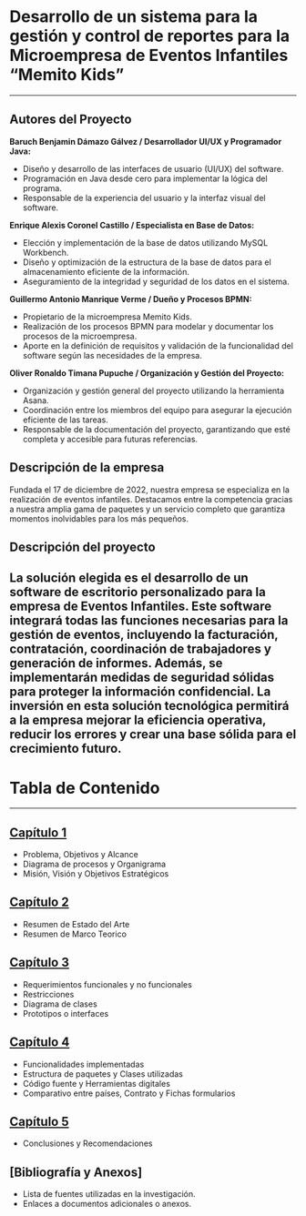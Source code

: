 # Desarrollo de un sistema para la gestión y control de reportes para la Microempresa de Eventos Infantiles “Memito Kids”
---
## Autores del Proyecto

**Baruch Benjamin Dámazo Gálvez / Desarrollador UI/UX y Programador Java:**
- Diseño y desarrollo de las interfaces de usuario (UI/UX) del software.
- Programación en Java desde cero para implementar la lógica del programa.
- Responsable de la experiencia del usuario y la interfaz visual del software.

**Enrique Alexis Coronel Castillo / Especialista en Base de Datos:**
- Elección y implementación de la base de datos utilizando MySQL Workbench.
- Diseño y optimización de la estructura de la base de datos para el almacenamiento eficiente de la información.
- Aseguramiento de la integridad y seguridad de los datos en el sistema.

**Guillermo Antonio Manrique Verme / Dueño y Procesos BPMN:**
- Propietario de la microempresa Memito Kids.
- Realización de los procesos BPMN para modelar y documentar los procesos de la microempresa.
- Aporte en la definición de requisitos y validación de la funcionalidad del software según las necesidades de la empresa.

**Oliver Ronaldo Timana Pupuche / Organización y Gestión del Proyecto:**
- Organización y gestión general del proyecto utilizando la herramienta Asana.
- Coordinación entre los miembros del equipo para asegurar la ejecución eficiente de las tareas.
- Responsable de la documentación del proyecto, garantizando que esté completa y accesible para futuras referencias.

## Descripción de la empresa
Fundada el 17 de diciembre de 2022, nuestra empresa se especializa en la realización de eventos infantiles. Destacamos entre la competencia gracias a nuestra amplia gama de paquetes y un servicio completo que garantiza momentos inolvidables para los más pequeños.

## Descripción del proyecto
La solución elegida es el desarrollo de un software de escritorio personalizado para la empresa de Eventos Infantiles. Este software integrará todas las funciones necesarias para la gestión de eventos, incluyendo la facturación, contratación, coordinación de trabajadores y generación de informes. Además, se implementarán medidas de seguridad sólidas para proteger la información confidencial. La inversión en esta solución tecnológica permitirá a la empresa mejorar la eficiencia operativa, reducir los errores y crear una base sólida para el crecimiento futuro.
---
# Tabla de Contenido
---
## [Capítulo 1](capitulo_1/readme.md)
- Problema, Objetivos y Alcance
- Diagrama de procesos y Organigrama
- Misión, Visión y Objetivos Estratégicos

## [Capítulo 2](capitulo_2/readme.md)
- Resumen de Estado del Arte
- Resumen de Marco Teorico

## [Capítulo 3](capitulo_3/readme.md)
- Requerimientos funcionales y no funcionales
- Restricciones
- Diagrama de clases
- Prototipos o interfaces

## [Capítulo 4](capitulo_4/readme.md)
- Funcionalidades implementadas
- Estructura de paquetes y Clases utilizadas
- Código fuente y Herramientas digitales
- Comparativo entre países, Contrato y Fichas formularios

## [Capítulo 5](capitulo_5/readme.md)
- Conclusiones y Recomendaciones

## [Bibliografía y Anexos]
- Lista de fuentes utilizadas en la investigación.
- Enlaces a documentos adicionales o anexos.
